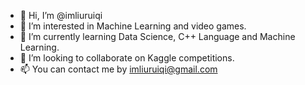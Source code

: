 - 👋 Hi, I’m @imliuruiqi
- 👀 I’m interested in Machine Learning and video games.
- 🌱 I’m currently learning Data Science, C++ Language and Machine Learning.
- 💞️ I’m looking to collaborate on  Kaggle competitions.
- 📫 You can contact me by imliuruiqi@gmail.com

<!---
imliuruiqi/imliuruiqi is a ✨ special ✨ repository because its `README.md` (this file) appears on your GitHub profile.
You can click the Preview link to take a look at your changes.
--->
